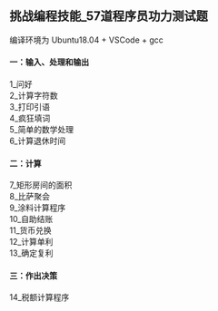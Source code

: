 ## 挑战编程技能_57道程序员功力测试题  
编译环境为 Ubuntu18.04 + VSCode + gcc  
#### 一：输入、处理和输出  
1_问好  
2_计算字符数  
3_打印引语  
4_疯狂填词  
5_简单的数学处理  
6_计算退休时间  
#### 二：计算  
7_矩形房间的面积  
8_比萨聚会  
9_涂料计算程序  
10_自助结账  
11_货币兑换  
12_计算单利  
13_确定复利  
#### 三：作出决策  
14_税额计算程序  